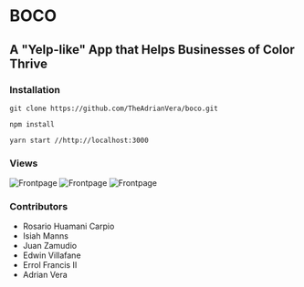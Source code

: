 # BOCO

## A "Yelp-like" App that Helps Businesses of Color Thrive

### Installation
```
git clone https://github.com/TheAdrianVera/boco.git

npm install

yarn start //http://localhost:3000
```
### Views

![Frontpage](static/images/screen1.png)
![Frontpage](static/images/screen2.png)
![Frontpage](static/images/web-gif.gif)

### Contributors
- Rosario Huamani Carpio
- Isiah Manns
- Juan Zamudio
- Edwin Villafane
- Errol Francis II
- Adrian Vera
